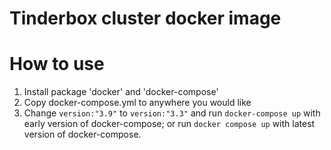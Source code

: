# Tinderbox cluster docker image

# How to use

1. Install package 'docker' and 'docker-compose'
2. Copy docker-compose.yml to anywhere you would like
3. Change `version:"3.9"` to `version:"3.3"` and run `docker-compose up` with early version of docker-compose;
   or run `docker compose up` with latest version of docker-compose.
